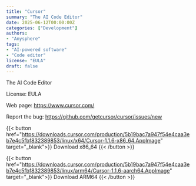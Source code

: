 ```yaml
---
title: "Cursor"
summary: "The AI Code Editor"
date: 2025-06-12T00:00:00Z
categories: ["Development"]
authors:
- "Anysphere"
tags: 
- "AI-powered software"
- "Code editor"
license: "EULA"
draft: false
---
```


The AI Code Editor

License: EULA

Web page: <https://www.cursor.com/>

Report the bug: <https://github.com/getcursor/cursor/issues/new>  

{{< button href="https://downloads.cursor.com/production/5b19bac7a947f54e4caa3eb7e4c5fbf832389853/linux/x64/Cursor-1.1.6-x86_64.AppImage" target="_blank">}}
Download x86_64
{{< /button >}}

{{< button href="https://downloads.cursor.com/production/5b19bac7a947f54e4caa3eb7e4c5fbf832389853/linux/arm64/Cursor-1.1.6-aarch64.AppImage" target="_blank">}}
Download ARM64
{{< /button >}}